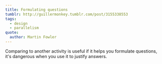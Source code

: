 ```yaml
---
title: Formulating questions
tumblr: http://guillermonkey.tumblr.com/post/3155338553
tags:
  - design
  - parallelism
quote:
  author: Martin Fowler
---
```


Comparing to another activity is useful if it helps you formulate questions, it's dangerous when you use it to justify answers.
